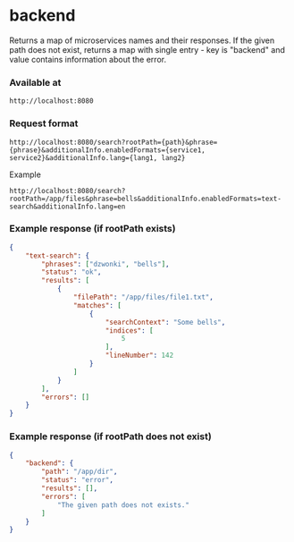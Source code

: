 # backend

Returns a map of microservices names and their responses. 
If the given path does not exist, returns a map with single entry - key is "backend" 
and value contains information about the error.

### Available at 

`http://localhost:8080`

### Request format

`http://localhost:8080/search?rootPath={path}&phrase={phrase}&additionalInfo.enabledFormats={service1, service2}&additionalInfo.lang={lang1, lang2}`

Example

`http://localhost:8080/search?rootPath=/app/files&phrase=bells&additionalInfo.enabledFormats=text-search&additionalInfo.lang=en`

### Example response (if rootPath exists)

```json
{
    "text-search": {
        "phrases": ["dzwonki", "bells"],
        "status": "ok",
        "results": [
            {
                "filePath": "/app/files/file1.txt",
                "matches": [
                    {
                        "searchContext": "Some bells",
                        "indices": [
                            5
                        ],
                        "lineNumber": 142
                    }
                ]
            }
        ],
        "errors": []
    }
}
```

### Example response (if rootPath does not exist)

```json
{
    "backend": {
        "path": "/app/dir",
        "status": "error",
        "results": [],
        "errors": [
            "The given path does not exists."
        ]
    }
}
```


